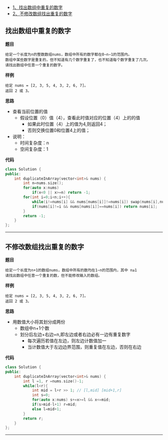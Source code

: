 * [1、找出数组中重复的数字](#找出数组中重复的数字)
* [2、不修改数组找出重复的数字](#不修改数组找出重复的数字)

<span id="找出数组中重复的数字"></span>
## 找出数组中重复的数字
**题目**
```
给定一个长度为n的整数数组nums，数组中所有的数字都在0∼n−1的范围内。  
数组中某些数字是重复的，但不知道有几个数字重复了，也不知道每个数字重复了几次。  
请找出数组中任意一个重复的数字。  
```
**样例**
```
给定 nums = [2, 3, 5, 4, 3, 2, 6, 7]。
返回 2 或 3。
```
**思路**
* 查看当前位置的值 
  * 假设位置（0）值（4），查看此时值对应的位置（4）上的的值
    * 如果此时位置（4）上的值为4,则返回4；
    * 否则交换位置0和位置4上的值；
* 说明：
  * 时间复杂度：n
  * 空间复杂度：1  
  
**代码**
```C++
class Solution {
public:
    int duplicateInArray(vector<int>& nums) {
        int n=nums.size();
        for(auto x:nums)
            if(x<0 || x>=n) return -1;
        for(int i=0;i<n;i++){
            while(i!=nums[i] && nums[nums[i]]!=nums[i]) swap(nums[i],nums[nums[i]]);
            if(nums[i]!=i && nums[nums[i]]==nums[i]) return nums[i];
        }
        return -1;
    }
};
```
---
<span id="不修改数组找出重复的数字"></span>
## 不修改数组找出重复的数字
**题目**
```
给定一个长度为n+1的数组nums，数组中所有的数均在1∼n的范围内，其中 n≥1  
请找出数组中任意一个重复的数，但不能修改输入的数组。
```
**样例**
```
给定 nums = [2, 3, 5, 4, 3, 2, 6, 7]。
返回 2 或 3。
```
**思路**
* 用数值大小将其划分成两份 
  * 数组中n+1个数
  * 划分后左边+右边=n,即左边或者右边必有一边有重复数字
    * 每次遍历若值在左边，则左边计数值加一
    * 当计数值大于左边边界范围，则重复值在左边，否则在右边
  
**代码**
```C++
class Solution {
public:
    int duplicateInArray(vector<int>& nums) {
        int l =1, r =nums.size()-1;
        while(l<r){
            int mid = l+r >> 1; // [l,mid] [mid+1,r]
            int s=0;
            for(auto x:nums) s+=x>=l && x<=mid;
            if(s>mid-l+1) r=mid;
            else l=mid+1;
        }
        return r;
    }
};
```
---
